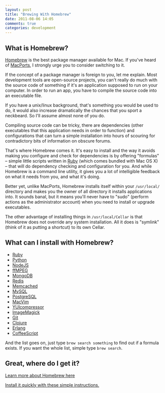 ```yaml
---
layout: post
title: "Brewing With Homebrew"
date: 2011-08-06 14:05
comments: true
categories: development
---
```


## What is Homebrew?

[Homebrew](http://mxcl.github.com/homebrew/) is the best package manager available for Mac. If you've heard of [MacPorts](http://www.macports.org/), I strongly urge you to consider switching to it.

If the concept of a package manager is foreign to you, let me explain. Most development tools are open-source projects, you can't really do much with the source code of something if it's an application supposed to run on your computer. In order to run an app, you have to compile the source code into an executable file.

If you have a unix/linux background, that's something you would be used to do, it would also increase dramatically the chances that you sport a neckbeard. So I'll assume almost none of you do.

Compiling source code can be tricky, there are dependencies (other executables that this application needs in order to function) and configurations that can turn a simple installation into hours of scouring for contradictory bits of information on obscure forums.

That's where Homebrew comes it. It's easy to install and the way it avoids making you configure and check for dependencies is by offering "formulas" – simple little scripts written in [Ruby](http://rubylang.info/) (which comes bundled with Mac OS X) – that will do dependency checking and configuration for you. And while Homebrew is a command line utility, it gives you a lot of intelligible feedback on what it needs from you, and what it's doing.

Better yet, unlike MacPorts, Homebrew installs itself within your `/usr/local/` directory and makes you the owner of all directory it installs applications into. It sounds banal, but it means you'll never have to "sudo" (perform actions as the administrator account) when you need to install or upgrade executables.

The other advantage of installing things in `/usr/local/Cellar` is that Homebrew does not override any system installation. All it does is "symlink" (think of it as putting a shortcut) to its own Cellar.

## What can I install with Homebrew?

* [Ruby](http://rubylang.info/)
* [Python](http://www.python.org/)
* [NodeJS](http://nodejs.org/)
* [ffMPEG](http://www.ffmpeg.org/)
* [MongoDB](http://www.mongodb.org/)
* [Redis](http://redis.io/)
* [Memcached](http://memcached.org/)
* [MySQL](http://www.mysql.com/)
* [PostgreSQL](http://www.postgresql.org/)
* [MacVim](http://code.google.com/p/macvim/)
* [YUIcompressor](http://developer.yahoo.com/yui/compressor/)
* [ImageMagick](http://www.imagemagick.org/script/index.php)
* [Git](http://git-scm.com/)
* [Clojure](http://clojure.org/)
* [Erlang](http://www.erlang.org/)
* [CoffeeScript](http://jashkenas.github.com/coffee-script/)

And the list goes on, just type `brew search something` to find out if a formula exists. If you want the whole list, simple type `brew search`.

## Great, where do I get it?

[Learn more about Homebrew here](http://mxcl.github.com/homebrew/)

[Install it quickly with these simple instructions.](https://github.com/mxcl/homebrew/wiki/installation)